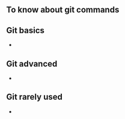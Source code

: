 ## To know about git commands

## Git basics
  - []()<br>

## Git advanced
  - []()<br>
 
## Git rarely used
  - []()<br>
